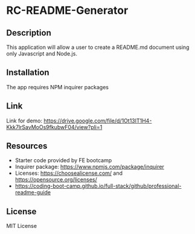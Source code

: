 # RC-README-Generator

## Description

This application will allow a user to create a README.md document using only Javascript and Node.js.

## Installation

The app requires NPM inquirer packages

## Link

Link for demo: https://drive.google.com/file/d/1Ot13IT1H4-Kkk7lrSavMoOs9fkubwF04/view?pli=1


## Resources

* Starter code provided by FE bootcamp
* Inquirer package: https://www.npmjs.com/package/inquirer
* Licenses: https://choosealicense.com/ and https://opensource.org/licenses/
* https://coding-boot-camp.github.io/full-stack/github/professional-readme-guide


## License

MIT License